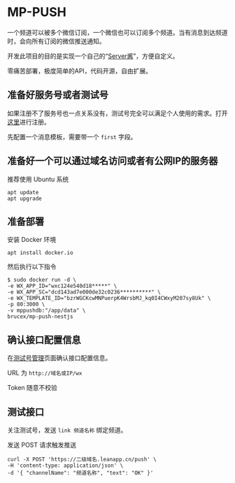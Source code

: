 # MP-PUSH

一个频道可以被多个微信订阅，一个微信也可以订阅多个频道。当有消息到达频道时，会向所有订阅的微信推送通知。

开发此项目的目的是实现一个自己的“[Server酱](http://sc.ftqq.com/)”，方便自定义。

零痛苦部署，极度简单的API，代码开源，自由扩展。

## 准备好服务号或者测试号

如果注册不了服务号也一点关系没有，测试号完全可以满足个人使用的需求。打开[这里](https://mp.weixin.qq.com/debug/cgi-bin/sandbox?t=sandbox/login)进行注册。

先配置一个消息模板，需要带一个 `first` 字段。

## 准备好一个可以通过域名访问或者有公网IP的服务器

推荐使用 Ubuntu 系统

```
apt update
apt upgrade
```

## 准备部署

安装 Docker 环境

```
apt install docker.io
```

然后执行以下指令

```
$ sudo docker run -d \
-e WX_APP_ID="wxc124e540d18*****" \
-e WX_APP_SC="dcd143ad7e000de32c0236**********" \
-e WX_TEMPLATE_ID="bzrWGCKcwMNPuerpK4WrsbMJ_kq0I4CWxyM207sy8Uk" \
-p 80:3000 \
-v mppushdb:"/app/data" \
brucex/mp-push-nestjs
```

## 确认接口配置信息

在[测试号管理](https://mp.weixin.qq.com/debug/cgi-bin/sandboxinfo?action=showinfo&t=sandbox/index)页面确认接口配置信息。

URL 为 `http://域名或IP/wx`

Token 随意不校验

## 测试接口

关注测试号，发送 `link 频道名称` 绑定频道。

发送 POST 请求触发推送

```
curl -X POST 'https://二级域名.leanapp.cn/push' \
-H 'content-type: application/json' \
-d '{ "channelName": "频道名称", "text": "OK" }'
```
